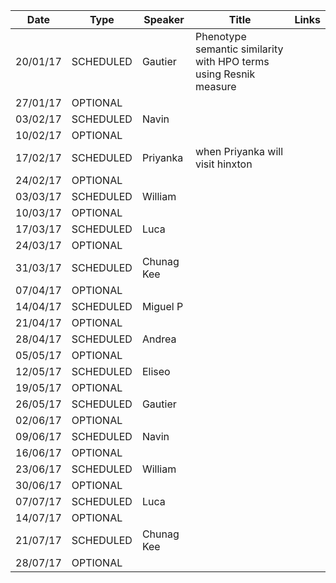 | Date     | Type      | Speaker   | Title                                                         | Links                               |
|----------|-----------|-----------|---------------------------------------------------------------|-------------------------------------|
| 20/01/17 | SCHEDULED | Gautier | Phenotype semantic similarity with HPO terms using Resnik measure |
| 27/01/17 | OPTIONAL  |||
| 03/02/17 | SCHEDULED | Navin ||
| 10/02/17 | OPTIONAL  |||
| 17/02/17 | SCHEDULED | Priyanka | when Priyanka will visit hinxton|
| 24/02/17 | OPTIONAL  |||
| 03/03/17 | SCHEDULED | William ||
| 10/03/17 | OPTIONAL  |||
| 17/03/17 | SCHEDULED | Luca ||
| 24/03/17 | OPTIONAL  |||
| 31/03/17 | SCHEDULED | Chunag Kee ||
| 07/04/17 | OPTIONAL  |||
| 14/04/17 | SCHEDULED | Miguel P ||
| 21/04/17 | OPTIONAL  |||
| 28/04/17 | SCHEDULED | Andrea ||
| 05/05/17 | OPTIONAL  |||
| 12/05/17 | SCHEDULED | Eliseo ||
| 19/05/17 | OPTIONAL  |||
| 26/05/17 | SCHEDULED | Gautier ||
| 02/06/17 | OPTIONAL  |||
| 09/06/17 | SCHEDULED | Navin ||
| 16/06/17 | OPTIONAL  |||
| 23/06/17 | SCHEDULED | William ||
| 30/06/17 | OPTIONAL  |||
| 07/07/17 | SCHEDULED | Luca ||
| 14/07/17 | OPTIONAL  |||
| 21/07/17 | SCHEDULED | Chunag Kee ||
| 28/07/17 | OPTIONAL  |||

